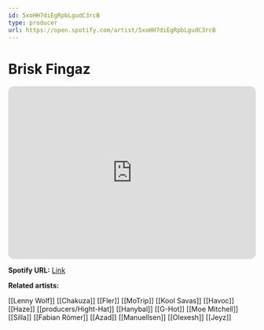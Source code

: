 ```yaml
---
id: 5xoHH7diEgRpbLgudC3rcB
type: producer
url: https://open.spotify.com/artist/5xoHH7diEgRpbLgudC3rcB
---
```

# Brisk Fingaz

<iframe style="border-radius:12px" src="https://open.spotify.com/embed/artist/5xoHH7diEgRpbLgudC3rcB" width="100%" height="352" frameBorder="0" allowfullscreen="" allow="autoplay; clipboard-write; encrypted-media; fullscreen; picture-in-picture" loading="lazy"></iframe>

**Spotify URL:** [Link](https://open.spotify.com/artist/5xoHH7diEgRpbLgudC3rcB)

**Related artists:**

[[Lenny Wolf]]
[[Chakuza]]
[[Fler]]
[[MoTrip]]
[[Kool Savas]]
[[Havoc]]
[[Haze]]
[[producers/Hight-Hat]]
[[Hanybal]]
[[G-Hot]]
[[Moe Mitchell]]
[[Silla]]
[[Fabian Römer]]
[[Azad]]
[[Manuellsen]]
[[Olexesh]]
[[Jeyz]]
